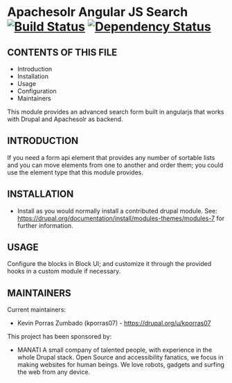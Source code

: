# Apachesolr Angular JS Search [![Build Status][travis-image]][travis-url] [![Dependency Status][daviddm-image]][daviddm-url]

CONTENTS OF THIS FILE
---------------------

 * Introduction
 * Installation
 * Usage
 * Configuration
 * Maintainers

This module provides an advanced search form built in angularjs that works with Drupal
and Apachesolr as backend.

INTRODUCTION
------------

If you need a form api element that provides any number of sortable lists and 
you can move elements from one to another and order them; you could use the 
element type that this module provides.

INSTALLATION
------------

 * Install as you would normally install a contributed drupal module. See:
   https://drupal.org/documentation/install/modules-themes/modules-7
   for further information.


USAGE
-----

Configure the blocks in Block UI; and customize it through the provided hooks in
a custom module if necessary.


MAINTAINERS
-----------

Current maintainers:
 * Kevin Porras Zumbado (kporras07) - https://drupal.org/u/kporras07


This project has been sponsored by:
 * MANATI
   A small company of talented people, with experience in the whole
   Drupal stack. Open Source and accessibility fanatics, we focus in making
   websites for human beings. We love robots, gadgets and surfing the web
   from any device.



[travis-image]: https://api.travis-ci.org/ManatiCR/apachesolr_angularjs_search.svg?branch=7.x-1.x
[travis-url]: https://travis-ci.org/ManatiCR/apachesolr_angularjs_search
[daviddm-image]: https://david-dm.org/manaticr/apachesolr_angularjs_search.svg?theme=shields.io
[daviddm-url]: https://david-dm.org/manaticr/apachesolr_angularjs_search
